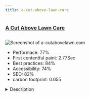 ```yaml
---
title: a-cut-above-lawn-care
---
```


<div style="height: 3rem">
  <a href="https://a-cutabovelawn.com/"><h3>A Cut Above Lawn Care</h3></a>
</div>
<img loading="lazy" src="/images/thumbs/a-cutabovelawn.com.jpg" alt="Screenshot of a-cutabovelawn.com" />
<ul>
  <li>Performace: 77%</li>
  <li>
    First contentful paint:
    2.77Sec
  </li>
  <li>Best practices: 84%</li>
  <li>Accessibility: 74%</li>
  <li>SEO: 82%</li>
  <li>carbon footprint: 0.055</li>
</ul>
<details>
  <summary>Description</summary>
  <p>A Cut Above is a family owned and operated full service landscaping and lawn care service provider, specializing in customer satisfaction. A business built on trust, honesty, integrity, and a dedication to hard work.</p>
</details>

